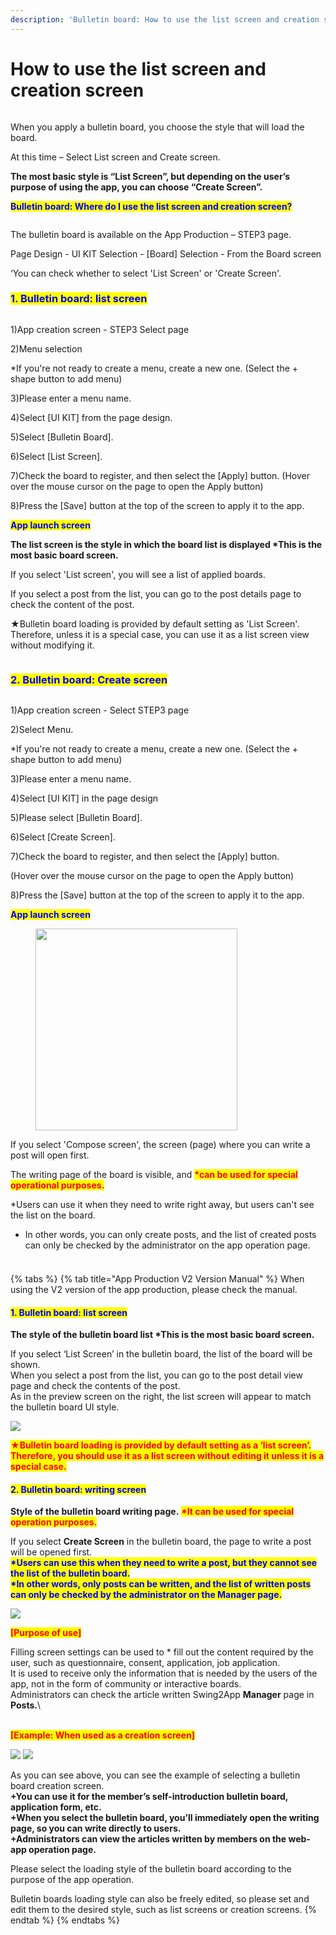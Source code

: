 ```yaml
---
description: 'Bulletin board: How to use the list screen and creation screen'
---
```


# How to use the list screen and creation screen

<figure><img src="../../../.gitbook/assets/구분선 (1) (1).PNG" alt=""><figcaption></figcaption></figure>

When you apply a bulletin board, you choose the style that will load the board.

At this time – Select List screen and Create screen.

**The most basic style is “List Screen”, but depending on the user’s purpose of using the app, you can choose “Create Screen”.**

<mark style="color:blue;">**Bulletin board: Where do I use the list screen and creation screen?**</mark>

<figure><img src="../../../.gitbook/assets/1.. (52).png" alt=""><figcaption></figcaption></figure>

The bulletin board is available on the App Production – STEP3 page.

Page Design - UI KIT Selection - \[Board] Selection - From the Board screen

‘You can check whether to select 'List Screen' or 'Create Screen'.

### <mark style="color:blue;">**1. Bulletin board: list screen**</mark>

<figure><img src="../../../.gitbook/assets/1.. (54).png" alt=""><figcaption></figcaption></figure>

1\)App creation screen - STEP3 Select page

2\)Menu selection

\*If you're not ready to create a menu, create a new one. (Select the + shape button to add menu)

3\)Please enter a menu name.

4\)Select \[UI KIT] from the page design.

5\)Select \[Bulletin Board].

6\)Select \[List Screen].

7\)Check the board to register, and then select the \[Apply] button. (Hover over the mouse cursor on the page to open the Apply button)

8\)Press the \[Save] button at the top of the screen to apply it to the app.

<mark style="color:blue;">**App launch screen**</mark>

**The list screen is the style in which the board list is displayed \*This is the most basic board screen.**

If you select 'List screen', you will see a list of applied boards.

If you select a post from the list, you can go to the post details page to check the content of the post.

★Bulletin board loading is provided by default setting as 'List Screen'. Therefore, unless it is a special case, you can use it as a list screen view without modifying it.

<figure><img src="../../../.gitbook/assets/구분선 (1) (1).PNG" alt=""><figcaption></figcaption></figure>

### <mark style="color:blue;">**2. Bulletin board: Create screen**</mark>

<figure><img src="../../../.gitbook/assets/1.. (55).png" alt=""><figcaption></figcaption></figure>

1\)App creation screen - Select STEP3 page

2\)Select Menu.

\*If you're not ready to create a menu, create a new one. (Select the + shape button to add menu)

3\)Please enter a menu name.

4\)Select \[UI KIT] in the page design

5\)Please select \[Bulletin Board].

6\)Select \[Create Screen].

7\)Check the board to register, and then select the \[Apply] button.

(Hover over the mouse cursor on the page to open the Apply button)

8\)Press the \[Save] button at the top of the screen to apply it to the app.

<mark style="color:blue;">**App launch screen**</mark>

<figure><img src="../../../.gitbook/assets/Untitleddvbd-1.png" alt="" width="323"><figcaption></figcaption></figure>

If you select 'Compose screen', the screen (page) where you can write a post will open first.

The writing page of the board is visible, and <mark style="color:red;">**\*can be used for special operational purposes.**</mark>

\*Users can use it when they need to write right away, but users can't see the list on the board.

* In other words, you can only create posts, and the list of created posts can only be checked by the administrator on the app operation page.

<figure><img src="../../../.gitbook/assets/구분선 (1) (1).PNG" alt=""><figcaption></figcaption></figure>

###

{% tabs %}
{% tab title="App Production V2 Version Manual" %}
When using the V2 version of the app production, please check the manual.

#### <mark style="color:blue;">**1. Bulletin board: list screen**</mark>

**The style of the bulletin board list \*This is the most basic board screen.**

If you select ‘List Screen’ in the bulletin board, the list of the board will be shown.\
When you select a post from the list, you can go to the post detail view page and check the contents of the post.\
As in the preview screen on the right, the list screen will appear to match the bulletin board UI style.

![](https://support.swing2app.com/wp-content/uploads/2018/09/b30-e1587041470575.png)

<mark style="color:red;">**★Bulletin board loading is provided by default setting as a ‘list screen’.**</mark>\
<mark style="color:red;">**Therefore, you should use it as a list screen without editing it unless it is a special case.**</mark>

#### <mark style="color:blue;">**2. Bulletin board: writing screen**</mark>

**Style of the bulletin board writing page.** <mark style="color:red;">**\*It can be used for special operation purposes.**</mark>

If you select **Create Screen** in the bulletin board, the page to write a post will be opened first.\
<mark style="color:blue;">**\*Users can use this when they need to write a post, but they cannot see the list of the bulletin board.**</mark>\
<mark style="color:blue;">**\*In other words, only posts can be written, and the list of written posts can only be checked by the administrator on the Manager page.**</mark>

![](https://support.swing2app.com/wp-content/uploads/2018/09/b29.png)

<mark style="color:red;">**\[Purpose of use]**</mark>

Filling screen settings can be used to \* fill out the content required by the user, such as questionnaire, consent, application, job application.\
It is used to receive only the information that is needed by the users of the app, not in the form of community or interactive boards.\
Administrators can check the article written Swing2App **Manager** page in **Posts.**\\

\
<mark style="color:red;">**\[Example: When used as a creation screen]**</mark>

![](https://support.swing2app.com/wp-content/uploads/2018/09/91@3x.png) ![](https://support.swing2app.com/wp-content/uploads/2018/09/90@3x-1.png)

As you can see above, you can see the example of selecting a bulletin board creation screen.\
**+You can use it for the member’s self-introduction bulletin board, application form, etc.**\
**+When you select the bulletin board, you’ll immediately open the writing page, so you can write directly to users.**\
**+Administrators can view the articles written by members on the web-app operation page.**

Please select the loading style of the bulletin board according to the purpose of the app operation.

Bulletin boards loading style can also be freely edited, so please set and edit them to the desired style, such as list screens or creation screens.
{% endtab %}
{% endtabs %}

###

###
